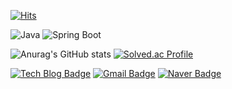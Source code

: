 <!--
**XOHW91/XOHW91** is a ✨ _special_ ✨ repository because its `README.md` (this file) appears on your GitHub profile.

Here are some ideas to get you started:

- 🔭 I’m currently working on ...
- 🌱 I’m currently learning ...
- 👯 I’m looking to collaborate on ...
- 🤔 I’m looking for help with ...
- 💬 Ask me about ...
- 📫 How to reach me: ...
- 😄 Pronouns: ...
- ⚡ Fun fact: ...
-->
[![Hits](https://hits.seeyoufarm.com/api/count/incr/badge.svg?url=https%3A%2F%2Fgithub.com%2FXOHW91%2F&count_bg=%23D5B5E9&title_bg=%23C67AFB&icon=&icon_color=%23E7E7E7&title=hits&edge_flat=false)](https://hits.seeyoufarm.com)

![Java](https://img.shields.io/badge/Java-007396.svg?&style=for-the-badge&logo=Java&logoColor=white)
![Spring Boot](https://img.shields.io/badge/Spring%20Boot-6DB33F.svg?&style=for-the-badge&logo=Spring%20Boot&logoColor=white)

![Anurag's GitHub stats](https://github-readme-stats.vercel.app/api?username=XOHW91&show_icons=true&theme=transparent) [![Solved.ac Profile](http://mazassumnida.wtf/api/generate_badge?boj=so4368)](https://solved.ac/so4368)

[![Tech Blog Badge](http://img.shields.io/badge/-Tech%20blog-black?style=flat-square&logo=github&link=https://xohw91.github.io/)](https://xohw91.github.io/)
[![Gmail Badge](https://img.shields.io/badge/Gmail-d14836?style=flat-square&logo=Gmail&logoColor=white&link=mailto:so91062412@gmail.com)](mailto:so91062412@gmail.com)
[![Naver Badge](https://img.shields.io/badge/Naver-03C75A?style=flat-square&logo=Naver&logoColor=white&link=mailto:so_4368@naver.com)](mailto:so_4368@naver.com)
